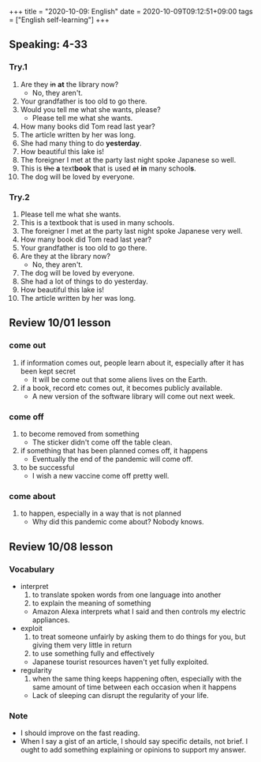 +++
title =  "2020-10-09: English"
date = 2020-10-09T09:12:51+09:00
tags = ["English self-learning"]
+++

## Speaking: 4-33

### Try.1

1. Are they ~~in~~ **at** the library now?
    - No, they aren't.
2. Your grandfather is too old to go there.
3. Would you tell me what she wants, please?
    - Please tell me what she wants.
4. How many books did Tom read last year?
5. The article written by her was long.
6. She had many thing to do **yesterday**.
7. How beautiful this lake is!
8. The foreigner I met at the party last night spoke Japanese so well.
9. This is ~~the~~ **a** text**book** that is used ~~at~~ **in** many school**s**.
10. The dog will be loved by everyone.

### Try.2

1. Please tell me what she wants.
2. This is a textbook that is used in many schools.
3. The foreigner I met at the party last night spoke Japanese very well.
4. How many book did Tom read last year?
5. Your grandfather is too old to go there.
6. Are they at the library now?
    - No, they aren't.
7. The dog will be loved by everyone.
8. She had a lot of things to do yesterday.
9. How beautiful this lake is!
10. The article written by her was long. 

## Review 10/01 lesson

### come out

1. if information comes out, people learn about it, especially after it has been kept secret
    - It will be come out that some aliens lives on the Earth.
2. if a book, record etc comes out, it becomes publicly available.
    - A new version of the software library will come out next week.

### come off

1. to become removed from something
    - The sticker didn't come off the table clean.
2. if something that has been planned comes off, it happens
    - Eventually the end of the pandemic will come off.
3. to be successful
    - I wish a new vaccine come off pretty well.

### come about

1. to happen, especially in a way that is not planned
    - Why did this pandemic come about? Nobody knows.

## Review 10/08 lesson

### Vocabulary

* interpret
    1. to translate spoken words from one language into another
    3. to explain the meaning of something
    - Amazon Alexa interprets what I said and then controls my electric appliances.
* exploit
    1. to treat someone unfairly by asking them to do things for you, but giving them very little in return
    3. to use something fully and effectively
    - Japanese tourist resources haven't yet fully exploited.
* regularity
    1. when the same thing keeps happening often, especially with the same amount of time between each occasion when it happens
    - Lack of sleeping can disrupt the regularity of your life.

### Note

* I should improve on the fast reading.
* When I say a gist of an article, I should say specific details, not brief.
  I ought to add something explaining or opinions to support my answer.
